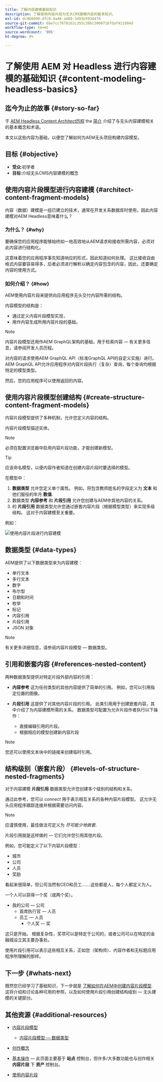 ```yaml
---
title: 了解内容建模基础知识
description: 了解使用内容片段为无头CMS建模内容的基本知识。
exl-id: dc460490-dfc8-4a46-a468-3d03e593447d
source-git-commit: 6be7cc7678162c355c39bc3000716fdaf421884d
workflow-type: tm+mt
source-wordcount: '905'
ht-degree: 9%

---
```


# 了解使用 AEM 对 Headless 进行内容建模的基础知识 {#content-modeling-headless-basics}

## 迄今为止的故事 {#story-so-far}

于 [AEM Headless Content Architect历程](overview.md) the [简介](introduction.md) 介绍了与无头内容建模相关的基本概念和术语。

本文以这些内容为基础，以便您了解如何为AEM无头项目构建内容模型。

## 目标 {#objective}

* **受众**:初学者
* **目标**:介绍无头CMS内容建模的概念

## 使用内容片段模型进行内容建模 {#architect-content-fragment-models}

内容（数据）建模是一组已建立的技术，通常在开发关系数据库时使用，因此内容建模对AEM Headless意味着什么？

### 为什么？ {#why}

要确保您的应用程序能够始终如一地高效地从AEM请求和接收所需内容，必须对此内容进行结构化。

这意味着您的应用程序事先知道响应的形式，因此知道如何处理。 这比接收自由格式内容要容易得多，后者必须进行解析以确定内容包含的内容，因此，还要确定内容的使用方式。

### 如何介绍？ {#how}

AEM使用内容片段来提供向应用程序无头交付内容所需的结构。

内容模型的结构是：

* 通过定义内容片段模型实现，
* 用作内容生成所用内容片段的基础。

>[!NOTE]
>
>内容片段模型还用作AEM GraphQL架构的基础，用于检索内容 — 有关更多信息，请参阅开发人员历程。

对内容的请求使用AEM GraphQL API（标准GraphQL API的自定义实施）进行。 AEM GraphQL API允许应用程序对内容片段执行（复杂）查询，每个查询均根据特定的模型类型。

然后，您的应用程序可以使用返回的内容。

## 使用内容片段模型创建结构 {#create-structure-content-fragment-models}

内容片段模型提供了多种机制，允许您定义内容的结构。

内容片段模型描述实体。

>[!NOTE]
>必须在配置浏览器中启用内容片段功能，才能创建新模型。

>[!TIP]
>
>应该命名模型，以便内容作者知道在创建内容片段时要选择的模型。

在模型中：

1. **数据类型** 允许您定义单个属性。
例如，将包含教师姓名的字段定义为 **文本** 和他们服役的年月 **数值**.
1. 数据类型 **内容参考** 和 **片段引用** 允许您创建与AEM中其他内容的关系。
1. 的 **片段引用** 数据类型允许您通过嵌套内容片段（根据模型类型）来实现多级结构。 这对于内容建模至关重要。

例如：

![使用内容片段进行内容建模](assets/headless-modeling-01.png "使用内容片段进行内容建模")

## 数据类型 {#data-types}

AEM提供了以下数据类型来为内容建模：

* 单行文本
* 多行文本
* 数字
* 布尔型
* 日期和时间
* 枚举
* 标记
* 内容引用
* 片段引用
* JSON 对象

>[!NOTE]
>
>有关更多详细信息，请参阅内容片段模型 — 数据类型。

## 引用和嵌套内容 {#references-nested-content}

两种数据类型提供对特定片段外部内容的引用：

* **内容参考**
这为任何类型的其他内容提供了简单的引用。
例如，您可以引用指定位置的图像。

* **片段引用**
这提供了对其他内容片段的引用。
此类引用用于创建嵌套内容，其中介绍了为内容建模所需的关系。
数据类型可配置为允许片段作者执行以下操作：
   * 直接编辑引用的片段。
   * 根据相应的模型创建新内容片段

>[!NOTE]
>
>您还可以使用文本块中的链接来创建临时引用。

## 结构级别（嵌套片段） {#levels-of-structure-nested-fragments}

对于内容建模 **片段引用** 数据类型允许您创建多个级别的结构和关系。

通过此参考，您可以 *connect* 用于表示相互关系的各种内容片段模型。 这允许无头应用程序跟踪连接并根据需要访问内容。

>[!NOTE]
>
>应谨慎使用，最佳做法可定义为 *尽可能少地嵌套*.

片段引用就是这样做的 — 它们允许您引用其他片段。

例如，您可能定义了以下内容片段模型：

* 城市
* 公司
* 人员
* 奖励

看起来很简单，但公司当然有CEO和员工…….这些都是人，每个人都定义为人。

一个人可以获得一个奖（或两个奖）。

* 我的公司 — 公司
   * 首席执行官 — 人员
   * 员工 — 人员
      * 个人奖 — 奖

这只是开始。 根据复杂性，奖项可以是特定于公司的，或者公司可以在特定的金融城设立其主要办事处。

使用片段引用可以表示这些相互关系，正如您（架构师）、内容作者和无标题应用程序所理解的那样。

## 下一步 {#whats-next}

既然您已经学习了基础知识，下一步就是 [了解如何在AEM中创建内容片段模型](model-structure.md). 这将介绍和讨论各种可用的参照，以及如何使用片段引用创建结构级别 — 无头建模的关键部分。

## 其他资源 {#additional-resources}

* [内容片段模型](/help/sites-cloud/administering/content-fragments/content-fragments-models.md)

   * [内容片段模型 — 数据类型](/help/sites-cloud/administering/content-fragments/content-fragments-models.md#data-types)

* [创作概念](/help/sites-cloud/authoring/getting-started/concepts.md)

* [基本操作](/help/sites-cloud/authoring/getting-started/basic-handling.md)  — 此页面主要基于 **站点** 控制台，但许多/大多数功能也与创作相关 **内容片段** 下 **资产** 控制台。

* [使用内容片段](/help/sites-cloud/administering/content-fragments/content-fragments.md)
